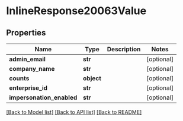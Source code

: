 # InlineResponse20063Value

## Properties
Name | Type | Description | Notes
------------ | ------------- | ------------- | -------------
**admin_email** | **str** |  | [optional] 
**company_name** | **str** |  | [optional] 
**counts** | **object** |  | [optional] 
**enterprise_id** | **str** |  | [optional] 
**impersonation_enabled** | **str** |  | [optional] 

[[Back to Model list]](../README.md#documentation-for-models) [[Back to API list]](../README.md#documentation-for-api-endpoints) [[Back to README]](../README.md)

